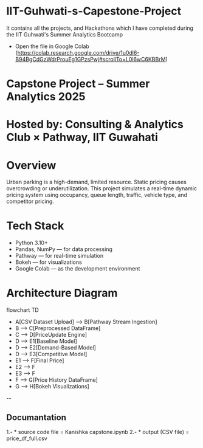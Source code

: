 # IIT-Guhwati-s-Capestone-Project
It contains all the projects, and Hackathons which I have completed during the IIT Guhwati's Summer Analytics Bootcamp
* Open the file in Google Colab (https://colab.research.google.com/drive/1u0dl6-B94BgCdGzWdrProuEg1GPzsPwj#scrollTo=L0l6wC6KBBrM)
# Capstone Project – Summer Analytics 2025
# Hosted by: Consulting & Analytics Club × Pathway, IIT Guwahati
# Overview
Urban parking is a high-demand, limited resource. Static pricing causes overcrowding or underutilization.
This project simulates a real-time dynamic pricing system using occupancy, queue length, traffic, vehicle type, and competitor pricing.

# Tech Stack
* Python 3.10+
* Pandas, NumPy — for data processing
* Pathway — for real-time simulation
* Bokeh — for visualizations
* Google Colab — as the development environment
  
# Architecture Diagram
flowchart TD
   * A[CSV Dataset Upload] --> B[Pathway Stream Ingestion]
   * B --> C[Preprocessed DataFrame]
   * C --> D[PriceUpdate Engine]
   * D --> E1[Baseline Model]
   * D --> E2[Demand-Based Model]
   * D --> E3[Competitive Model]
   * E1 --> F[Final Price]
   * E2 --> F
   * E3 --> F
   * F --> G[Price History DataFrame]
   * G --> H[Bokeh Visualizations]

--

## Documantation
1.- * source code file =  Kanishka capstone.ipynb 
2.- * output (CSV file) = price_df_full.csv 
